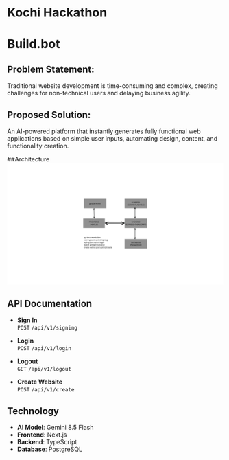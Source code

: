 # Kochi Hackathon 
# Build.bot

## Problem Statement:
Traditional website development is time-consuming and complex, creating challenges for non-technical users and delaying business agility.

## Proposed Solution:
An AI-powered platform that instantly generates fully functional web applications based on simple user inputs, automating design, content, and functionality creation.


##Architecture
![architecture image](./nextjs.png)




## API Documentation

- **Sign In**  
  `POST` `/api/v1/signing`

- **Login**  
  `POST` `/api/v1/login`

- **Logout**  
  `GET` `/api/v1/logout`

- **Create Website**  
  `POST` `/api/v1/create`

## Technology

- **AI Model**: Gemini 8.5 Flash
- **Frontend**: Next.js
- **Backend**: TypeScript
- **Database**: PostgreSQL
